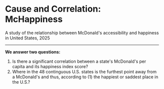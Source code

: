 # Cause and Correlation: McHappiness
A study of the relationship between McDonald's accessibility and happiness in United States, 2025

---
**We answer two questions:**
1. Is there a significant correlation between a state's McDonald's per capita and its happiness index score?
2. Where in the 48 continguous U.S. states is the furthest point away from a McDonald's and thus, according to (1) the happiest or saddest place in the U.S.?
